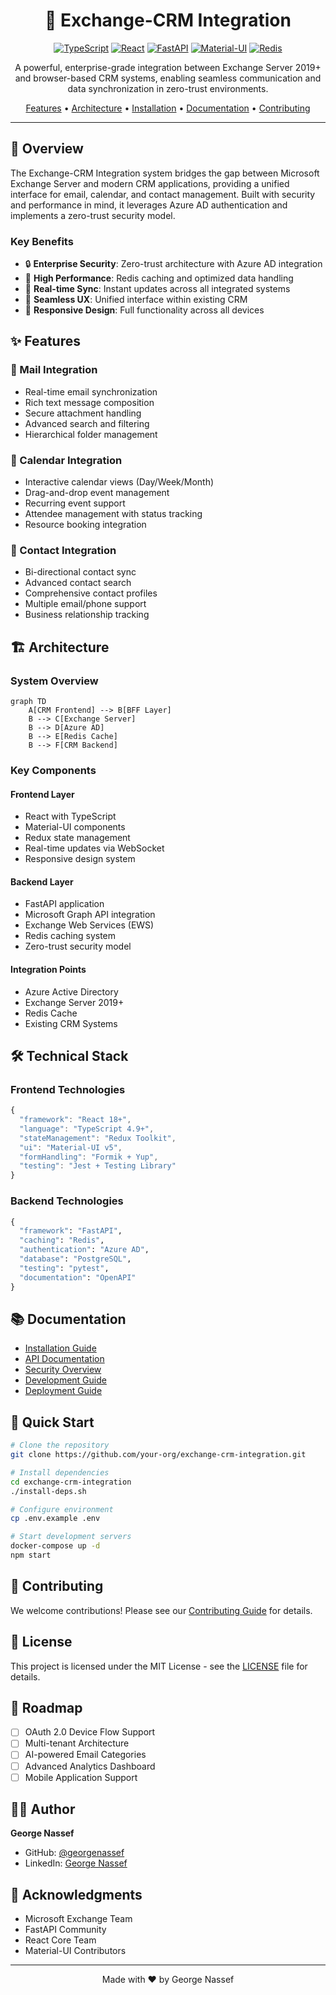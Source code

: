 <div align="center">

# 🔄 Exchange-CRM Integration

[![TypeScript](https://img.shields.io/badge/TypeScript-007ACC?style=for-the-badge&logo=typescript&logoColor=white)](https://www.typescriptlang.org/)
[![React](https://img.shields.io/badge/React-20232A?style=for-the-badge&logo=react&logoColor=61DAFB)](https://reactjs.org/)
[![FastAPI](https://img.shields.io/badge/FastAPI-009688?style=for-the-badge&logo=fastapi&logoColor=white)](https://fastapi.tiangolo.com/)
[![Material-UI](https://img.shields.io/badge/Material--UI-0081CB?style=for-the-badge&logo=material-ui&logoColor=white)](https://mui.com/)
[![Redis](https://img.shields.io/badge/Redis-DC382D?style=for-the-badge&logo=redis&logoColor=white)](https://redis.io/)

A powerful, enterprise-grade integration between Exchange Server 2019+ and browser-based CRM systems, enabling seamless communication and data synchronization in zero-trust environments.

[Features](#features) •
[Architecture](#architecture) •
[Installation](#installation) •
[Documentation](#documentation) •
[Contributing](#contributing)

</div>

---

## 🌟 Overview

The Exchange-CRM Integration system bridges the gap between Microsoft Exchange Server and modern CRM applications, providing a unified interface for email, calendar, and contact management. Built with security and performance in mind, it leverages Azure AD authentication and implements a zero-trust security model.

### Key Benefits

- 🔒 **Enterprise Security**: Zero-trust architecture with Azure AD integration
- 🚀 **High Performance**: Redis caching and optimized data handling
- 🔄 **Real-time Sync**: Instant updates across all integrated systems
- 🎯 **Seamless UX**: Unified interface within existing CRM
- 📱 **Responsive Design**: Full functionality across all devices

## ✨ Features

### 📧 Mail Integration
- Real-time email synchronization
- Rich text message composition
- Secure attachment handling
- Advanced search and filtering
- Hierarchical folder management

### 📅 Calendar Integration
- Interactive calendar views (Day/Week/Month)
- Drag-and-drop event management
- Recurring event support
- Attendee management with status tracking
- Resource booking integration

### 👥 Contact Integration
- Bi-directional contact sync
- Advanced contact search
- Comprehensive contact profiles
- Multiple email/phone support
- Business relationship tracking

## 🏗 Architecture

### System Overview
```mermaid
graph TD
    A[CRM Frontend] --> B[BFF Layer]
    B --> C[Exchange Server]
    B --> D[Azure AD]
    B --> E[Redis Cache]
    B --> F[CRM Backend]
```

### Key Components

#### Frontend Layer
- React with TypeScript
- Material-UI components
- Redux state management
- Real-time updates via WebSocket
- Responsive design system

#### Backend Layer
- FastAPI application
- Microsoft Graph API integration
- Exchange Web Services (EWS)
- Redis caching system
- Zero-trust security model

#### Integration Points
- Azure Active Directory
- Exchange Server 2019+
- Redis Cache
- Existing CRM Systems

## 🛠 Technical Stack

### Frontend Technologies
```typescript
{
  "framework": "React 18+",
  "language": "TypeScript 4.9+",
  "stateManagement": "Redux Toolkit",
  "ui": "Material-UI v5",
  "formHandling": "Formik + Yup",
  "testing": "Jest + Testing Library"
}
```

### Backend Technologies
```python
{
  "framework": "FastAPI",
  "caching": "Redis",
  "authentication": "Azure AD",
  "database": "PostgreSQL",
  "testing": "pytest",
  "documentation": "OpenAPI"
}
```

## 📚 Documentation

- [Installation Guide](./docs/installation.md)
- [API Documentation](./docs/api.md)
- [Security Overview](./docs/security.md)
- [Development Guide](./docs/development.md)
- [Deployment Guide](./docs/deployment.md)

## 🚀 Quick Start

```bash
# Clone the repository
git clone https://github.com/your-org/exchange-crm-integration.git

# Install dependencies
cd exchange-crm-integration
./install-deps.sh

# Configure environment
cp .env.example .env

# Start development servers
docker-compose up -d
npm start
```

## 🤝 Contributing

We welcome contributions! Please see our [Contributing Guide](CONTRIBUTING.md) for details.

## 📄 License

This project is licensed under the MIT License - see the [LICENSE](LICENSE) file for details.

## 🎯 Roadmap

- [ ] OAuth 2.0 Device Flow Support
- [ ] Multi-tenant Architecture
- [ ] AI-powered Email Categories
- [ ] Advanced Analytics Dashboard
- [ ] Mobile Application Support

## 👨‍💻 Author

**George Nassef**
- GitHub: [@georgenassef](https://github.com/georgenassef)
- LinkedIn: [George Nassef](https://linkedin.com/in/georgenassef)

## 🙏 Acknowledgments

- Microsoft Exchange Team
- FastAPI Community
- React Core Team
- Material-UI Contributors

---

<div align="center">

Made with ❤️ by George Nassef

</div>
